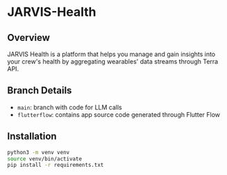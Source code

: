 # JARVIS-Health

## Overview

JARVIS Health is a platform that helps you manage and gain insights into your crew's health
by aggregating wearables' data streams through Terra API.

## Branch Details

- `main`: branch with code for LLM calls
- `flutterflow`: contains app source code generated through Flutter Flow

## Installation

```bash
python3 -m venv venv
source venv/bin/activate
pip install -r requirements.txt
```
